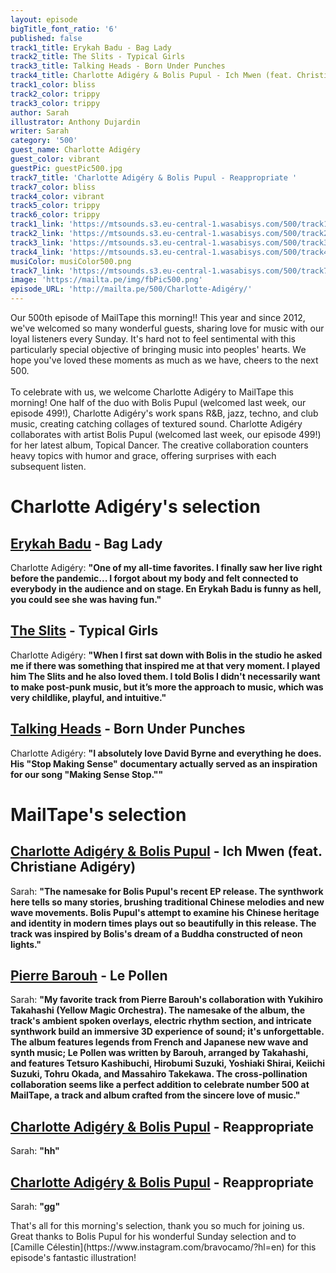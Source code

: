 ```yaml
---
layout: episode
bigTitle_font_ratio: '6'
published: false
track1_title: Erykah Badu - Bag Lady
track2_title: The Slits - Typical Girls
track3_title: Talking Heads - Born Under Punches
track4_title: Charlotte Adigéry & Bolis Pupul - Ich Mwen (feat. Christiane Adigéry)
track1_color: bliss
track2_color: trippy
track3_color: trippy
author: Sarah
illustrator: Anthony Dujardin
writer: Sarah
category: '500'
guest_name: Charlotte Adigéry
guest_color: vibrant
guestPic: guestPic500.jpg
track7_title: 'Charlotte Adigéry & Bolis Pupul - Reappropriate '
track7_color: bliss
track4_color: vibrant
track5_color: trippy
track6_color: trippy
track1_link: 'https://mtsounds.s3.eu-central-1.wasabisys.com/500/track1.mp3'
track2_link: 'https://mtsounds.s3.eu-central-1.wasabisys.com/500/track2.mp3'
track3_link: 'https://mtsounds.s3.eu-central-1.wasabisys.com/500/track3.mp3'
track4_link: 'https://mtsounds.s3.eu-central-1.wasabisys.com/500/track4.mp3'
musiColor: musiColor500.png
track7_link: 'https://mtsounds.s3.eu-central-1.wasabisys.com/500/track7.mp3'
image: 'https://mailta.pe/img/fbPic500.png'
episode_URL: 'http://mailta.pe/500/Charlotte-Adigéry/'
---
```

<p id="introduction"> Our 500th episode of MailTape this morning!! This year and since 2012, we've welcomed so many wonderful guests, sharing love for music with our loyal listeners every Sunday. It's hard not to feel sentimental with this particularly special objective of bringing music into peoples' hearts. We hope you've loved these moments as much as we have, cheers to the next 500. 
    <br><br>
To celebrate with us, we welcome Charlotte Adigéry to MailTape this morning! One half of the duo with Bolis Pupul (welcomed last week, our episode 499!), Charlotte Adigéry's work spans R&B, jazz, techno, and club music, creating catching collages of textured sound. Charlotte Adigéry collaborates with artist Bolis Pupul (welcomed last week, our episode 499!) for her latest album, Topical Dancer. The creative collaboration counters heavy topics with humor and grace, offering surprises with each subsequent listen. 
</p>

# Charlotte Adigéry's selection

## [Erykah Badu](https://www.beck.com/) - Bag Lady
Charlotte Adigéry: **"**One of my all-time favorites. I finally saw her live right before the pandemic... I forgot about my body and felt connected to everybody in the audience and on stage. En Erykah Badu is funny as hell, you could see she was having fun.**"**

## [The Slits](https://www.discogs.com/artist/870-Armando) - Typical Girls
Charlotte Adigéry: **"**When I first sat down with Bolis in the studio he asked me if there was something that inspired me at that very moment. I played him The Slits and he also loved them. I told Bolis I didn't necessarily want to make post-punk music, but it’s more the approach to music, which was very childlike, playful, and intuitive.**"**

## [Talking Heads](https://www.officialprincemusic.com/) - Born Under Punches
Charlotte Adigéry: **"**I absolutely love David Byrne and everything he does. His "Stop Making Sense" documentary actually served as an inspiration for our song "Making Sense Stop."**"**

# MailTape's selection

## [Charlotte Adigéry & Bolis Pupul](https://charlotteandbolis.com/) - Ich Mwen (feat. Christiane Adigéry)
Sarah: **"**The namesake for Bolis Pupul's recent EP release. The synthwork here tells so many stories, brushing traditional Chinese melodies and new wave movements. Bolis Pupul's attempt to examine his Chinese heritage and identity in modern times plays out so beautifully in this release. The track was inspired by Bolis's dream of a Buddha constructed of neon lights.**"**

## [Pierre Barouh](https://heavenlysweetness.bandcamp.com/album/into-the-fire-ep) - Le Pollen
Sarah: **"**My favorite track from Pierre Barouh's collaboration with Yukihiro Takahashi (Yellow Magic Orchestra). The namesake of the album, the track's ambient spoken overlays, electric rhythm section, and intricate synthwork build an immersive 3D experience of sound; it's unforgettable. The album features legends from French and Japanese new wave and synth music; Le Pollen was written by Barouh, arranged by Takahashi, and features Tetsuro Kashibuchi, Hirobumi Suzuki, Yoshiaki Shirai, Keiichi Suzuki, Tohru Okada, and Massahiro Takekawa. The cross-pollination collaboration seems like a perfect addition to celebrate number 500 at MailTape, a track and album crafted from the sincere love of music.**"**

## [Charlotte Adigéry & Bolis Pupul](https://charlotteandbolis.com/) - Reappropriate
Sarah: **"**hh**"**

## [Charlotte Adigéry & Bolis Pupul](https://charlotteandbolis.com/) - Reappropriate
Sarah: **"**gg**"**

<p id="outroduction">That's all for this morning's selection, thank you so much for joining us. Great thanks to Bolis Pupul for his wonderful Sunday selection and to [Camille Célestin](https://www.instagram.com/bravocamo/?hl=en) for this episode's fantastic illustration!</p>
